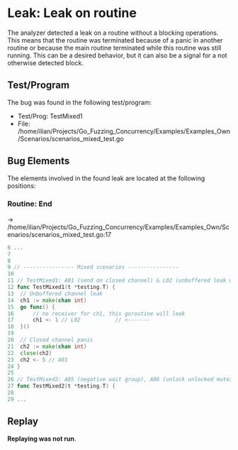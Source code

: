 # Leak: Leak on routine

The analyzer detected a leak on a routine without a blocking operations.
This means that the routine was terminated because of a panic in another routine or because the main routine terminated while this routine was still running.
This can be a desired behavior, but it can also be a signal for a not otherwise detected block.

## Test/Program
The bug was found in the following test/program:

- Test/Prog: TestMixed1
- File: /home/ilian/Projects/Go_Fuzzing_Concurrency/Examples/Examples_Own/Scenarios/scenarios_mixed_test.go

## Bug Elements
The elements involved in the found leak are located at the following positions:

###  Routine: End
-> /home/ilian/Projects/Go_Fuzzing_Concurrency/Examples/Examples_Own/Scenarios/scenarios_mixed_test.go:17
```go
6 ...
7 
8 
9 // ---------------- Mixed scenarios ----------------
10 
11 // TestMixed1: A01 (send on closed channel) & L02 (unbuffered leak without partner)
12 func TestMixed1(t *testing.T) {
13 	// Unbuffered channel leak
14 	ch1 := make(chan int)
15 	go func() {
16 		// no receiver for ch1, this goroutine will leak
17 		ch1 <- 1 // L02           // <-------
18 	}()
19 
20 	// Closed channel panic
21 	ch2 := make(chan int)
22 	close(ch2)
23 	ch2 <- 5 // A01
24 }
25 
26 // TestMixed2: A05 (negative wait group), A06 (unlock unlocked mutex) & L09 (waitgroup leak)
27 func TestMixed2(t *testing.T) {
28 
29 ...
```


## Replay
**Replaying was not run**.

